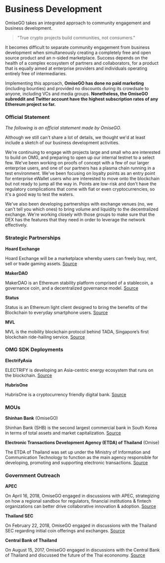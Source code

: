 # Business Development

OmiseGO takes an integrated approach to community engagement and business development. 

> "True crypto projects build communities, not consumers."

It becomes difficult to separate community engagement from business development when simultaneously creating a completely free and open source product and an n-sided marketplace. Success depends on the health of a complex ecosystem of partners and collaborators, for a product that is equally aimed at enterprise providers and individuals operating entirely free of intermediaries.

Implementing this approach, **OmiseGO has done no paid marketing** (including bounties) and provided no discounts during its crowdsale to anyone, including VCs and media groups. **Nonetheless, the OmiseGO subreddit and Twitter account have the highest subscription rates of any Ethereum project so far.** 


### Official Statement

_The following is an official statement made by OmiseGO._

Although we still can't share a lot of details, we thought we'd at least include a sketch of our business development activities.

We're continuing to engage with projects large and small who are interested to build on OMG, and preparing to open up our internal testnet to a select few. We've been working on proofs of concept with a few of our larger enterprise users, and one of our partners has a plasma chain running in a test environment. We've been focusing on loyalty points as an entry point for enterprise eWallet users who are interested to move onto the blockchain but not ready to jump all the way in. Points are low-risk and don't have the regulatory complications that come with fiat or even cryptocurrencies, so it's a good way to test the waters.

We've also been developing partnerships with exchange venues (no, we can't tell you which ones) to bring volume and liquidity to the decentralized exchange. We're working closely with those groups to make sure that the DEX has the features that they need in order to leverage the network effectively.

### Strategic Partnerships

**Hoard Exchange**

Hoard Exchange will be a marketplace whereby users can freely buy, rent, sell or trade gaming assets. [Source](https://blog.hoard.exchange/omisego-hoard-creating-a-truly-seamless-game-marketplace-bdebe1b2d272)

**MakerDAO**

MakerDAO is an Ethereum stability platform comprised of a stablecoin, a governance coin, and a decentralized governance model. [Source](https://medium.com/makerdao/makerdao-and-omisego-announcing-dai-and-omg-collaborations-23600a080046)

**Status**

Status is an Ethereum light client designed to bring the benefits of the Blockchain to everyday smartphone users. [Source](https://blog.status.im/status-partners-with-omisego-565577d2f72)

**MVL**

MVL is the mobility blockchain protocol behind TADA, Singapore’s first blockchain ride-hailing service. [Source](https://mvlchain.io/blog?path=https://blog2.mvlchain.io/index.php/2018/11/14/2668/)

### OMG SDK Deployments

**ElectrifyAsia**

ELECTRIFY is developing an Asia-centric energy ecosystem that runs on the blockchain. 
[Source](https://electrify.asia/faqs/)

**HubrisOne**

HubrisOne is a cryptocurrency friendly digital bank.
[Source](https://medium.com/@hubrisone/hubrisone-omisego-partnership-f0def0acd3ff)

### MOUs

**Shinhan Bank** (OmiseGO)

Shinhan Bank (SHB) is the second largest commercial bank in South Korea in terms of total assets and market capitalization. 
[Source](https://www.omise.co/omise-and-omisego-sign-mou-with-shinhancard-to-explore-opportunities-for-fintech-and-blockchain-initiatives)

**Electronic Transactions Development Agency (ETDA) of Thailand** (Omise)

The ETDA of Thailand was set up under the Ministry of Information and Communication Technology to function as the main agency responsible for developing, promoting and supporting electronic transactions.
[Source](https://www.etda.or.th/content/etda-signs-mou-with-omise-for-driving-national-digital-id.html)

### Government Outreach

**APEC**

On April 16, 2018, OmiseGO engaged in discussions with APEC, strategizing on how a regional sandbox for regulators, financial institutions & fintech organizations can better drive collaborative innovation & adoption. [Source](https://twitter.com/omise_go/status/986075972104409088)

**Thailand SEC**

On February 22, 2018, OmiseGO engaged in discussions with the Thailand SEC regarding initial coin offerings and exchanges.
[Source](https://twitter.com/jun_omise/status/966645232124149760?lang=en)

**Central Bank of Thailand**

On August 15, 2017, OmiseGO engaged in discussions with the Central Bank of Thailand and discussed the future of the Thai econonomy.
[Source](https://twitter.com/omise_go/status/897472052457684993)
